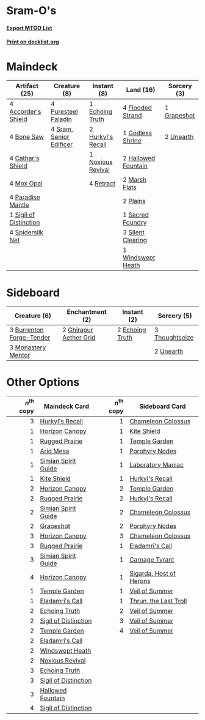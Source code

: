 # Sram-O's

#### [Export MTGO List](../collection/Sram-O's/Sram-O's.txt)
#### [Print on decklist.org](http://decklist.org/?deckmain=4%09Accorder's%20Shield%0A4%09Bone%20Saw%0A4%09Cathar's%20Shield%0A1%09Echoing%20Truth%0A4%09Flooded%20Strand%0A1%09Godless%20Shrine%0A1%09Grapeshot%0A2%09Hallowed%20Fountain%0A2%09Hurkyl's%20Recall%0A2%09Marsh%20Flats%0A4%09Mox%20Opal%0A1%09Noxious%20Revival%0A4%09Paradise%20Mantle%0A2%09Plains%0A4%09Puresteel%20Paladin%0A4%09Retract%0A1%09Sacred%20Foundry%0A1%09Sigil%20of%20Distinction%0A3%09Silent%20Clearing%0A4%09Spidersilk%20Net%0A4%09Sram,%20Senior%20Edificer%0A2%09Unearth%0A1%09Windswept%20Heath&deckside=3%09Burrenton%20Forge-Tender%0A2%09Echoing%20Truth%0A2%09Ghirapur%20Aether%20Grid%0A3%09Monastery%20Mentor%0A3%09Thoughtseize%0A2%09Unearth)
# Maindeck

|                                          Artifact (25)                                          |                                           Creature (8)                                           |                                        Instant (8)                                         |                                          Land (16)                                          |                                     Sorcery (3)                                      |
|-------------------------------------------------------------------------------------------------|--------------------------------------------------------------------------------------------------|--------------------------------------------------------------------------------------------|---------------------------------------------------------------------------------------------|--------------------------------------------------------------------------------------|
|4 [Accorder's Shield](http://gatherer.wizards.com/Pages/Card/Details.aspx?multiverseid=370581)   |4 [Puresteel Paladin](http://gatherer.wizards.com/Pages/Card/Details.aspx?multiverseid=227504)    |1 [Echoing Truth](http://gatherer.wizards.com/Pages/Card/Details.aspx?multiverseid=405212)  |4 [Flooded Strand](http://gatherer.wizards.com/Pages/Card/Details.aspx?multiverseid=405098)  |1 [Grapeshot](http://gatherer.wizards.com/Pages/Card/Details.aspx?multiverseid=426588)|
|4 [Bone Saw](http://gatherer.wizards.com/Pages/Card/Details.aspx?multiverseid=189270)            |4 [Sram, Senior Edificer](http://gatherer.wizards.com/Pages/Card/Details.aspx?multiverseid=423690)|2 [Hurkyl's Recall](http://gatherer.wizards.com/Pages/Card/Details.aspx?multiverseid=135260)|1 [Godless Shrine](http://gatherer.wizards.com/Pages/Card/Details.aspx?multiverseid=405099)  |2 [Unearth](http://gatherer.wizards.com/Pages/Card/Details.aspx?multiverseid=442102)  |
|4 [Cathar's Shield](http://gatherer.wizards.com/Pages/Card/Details.aspx?multiverseid=414498)     |                                                                                                  |1 [Noxious Revival](http://gatherer.wizards.com/Pages/Card/Details.aspx?multiverseid=230067)|2 [Hallowed Fountain](http://gatherer.wizards.com/Pages/Card/Details.aspx?multiverseid=97071)|                                                                                      |
|4 [Mox Opal](http://gatherer.wizards.com/Pages/Card/Details.aspx?multiverseid=397719)            |                                                                                                  |4 [Retract](http://gatherer.wizards.com/Pages/Card/Details.aspx?multiverseid=48573)         |2 [Marsh Flats](http://gatherer.wizards.com/Pages/Card/Details.aspx?multiverseid=405101)     |                                                                                      |
|4 [Paradise Mantle](http://gatherer.wizards.com/Pages/Card/Details.aspx?multiverseid=73558)      |                                                                                                  |                                                                                            |2 [Plains](http://gatherer.wizards.com/Pages/Card/Details.aspx?multiverseid=439856)          |                                                                                      |
|1 [Sigil of Distinction](http://gatherer.wizards.com/Pages/Card/Details.aspx?multiverseid=174867)|                                                                                                  |                                                                                            |1 [Sacred Foundry](http://gatherer.wizards.com/Pages/Card/Details.aspx?multiverseid=405106)  |                                                                                      |
|4 [Spidersilk Net](http://gatherer.wizards.com/Pages/Card/Details.aspx?multiverseid=394708)      |                                                                                                  |                                                                                            |3 [Silent Clearing](http://gatherer.wizards.com/Pages/Card/Details.aspx?multiverseid=464195) |                                                                                      |
|                                                                                                 |                                                                                                  |                                                                                            |1 [Windswept Heath](http://gatherer.wizards.com/Pages/Card/Details.aspx?multiverseid=405115) |                                                                                      |


# Sideboard

|                                           Creature (6)                                            |                                         Enchantment (2)                                         |                                       Instant (2)                                        |                                       Sorcery (5)                                       |
|---------------------------------------------------------------------------------------------------|-------------------------------------------------------------------------------------------------|------------------------------------------------------------------------------------------|-----------------------------------------------------------------------------------------|
|3 [Burrenton Forge-Tender](http://gatherer.wizards.com/Pages/Card/Details.aspx?multiverseid=438580)|2 [Ghirapur Aether Grid](http://gatherer.wizards.com/Pages/Card/Details.aspx?multiverseid=398517)|2 [Echoing Truth](http://gatherer.wizards.com/Pages/Card/Details.aspx?multiverseid=405212)|3 [Thoughtseize](http://gatherer.wizards.com/Pages/Card/Details.aspx?multiverseid=438676)|
|3 [Monastery Mentor](http://gatherer.wizards.com/Pages/Card/Details.aspx?multiverseid=391883)      |                                                                                                 |                                                                                          |2 [Unearth](http://gatherer.wizards.com/Pages/Card/Details.aspx?multiverseid=442102)     |


# Other Options

|*n*<sup>th</sup> copy|                                         Maindeck Card                                         |*n*<sup>th</sup> copy|                                          Sideboard Card                                          |
|--------------------:|-----------------------------------------------------------------------------------------------|--------------------:|--------------------------------------------------------------------------------------------------|
|                    3|[Hurkyl's Recall](http://gatherer.wizards.com/Pages/Card/Details.aspx?multiverseid=135260)     |                    1|[Chameleon Colossus](http://gatherer.wizards.com/Pages/Card/Details.aspx?multiverseid=220451)     |
|                    1|[Horizon Canopy](http://gatherer.wizards.com/Pages/Card/Details.aspx?multiverseid=409571)      |                    1|[Kite Shield](http://gatherer.wizards.com/Pages/Card/Details.aspx?multiverseid=244250)            |
|                    1|[Rugged Prairie](http://gatherer.wizards.com/Pages/Card/Details.aspx?multiverseid=442236)      |                    1|[Temple Garden](http://gatherer.wizards.com/Pages/Card/Details.aspx?multiverseid=405112)          |
|                    1|[Arid Mesa](http://gatherer.wizards.com/Pages/Card/Details.aspx?multiverseid=405092)           |                    1|[Porphyry Nodes](http://gatherer.wizards.com/Pages/Card/Details.aspx?multiverseid=124470)         |
|                    1|[Simian Spirit Guide](http://gatherer.wizards.com/Pages/Card/Details.aspx?multiverseid=442137) |                    1|[Laboratory Maniac](http://gatherer.wizards.com/Pages/Card/Details.aspx?multiverseid=230788)      |
|                    1|[Kite Shield](http://gatherer.wizards.com/Pages/Card/Details.aspx?multiverseid=244250)         |                    1|[Hurkyl's Recall](http://gatherer.wizards.com/Pages/Card/Details.aspx?multiverseid=135260)        |
|                    2|[Horizon Canopy](http://gatherer.wizards.com/Pages/Card/Details.aspx?multiverseid=409571)      |                    2|[Temple Garden](http://gatherer.wizards.com/Pages/Card/Details.aspx?multiverseid=405112)          |
|                    2|[Rugged Prairie](http://gatherer.wizards.com/Pages/Card/Details.aspx?multiverseid=442236)      |                    2|[Hurkyl's Recall](http://gatherer.wizards.com/Pages/Card/Details.aspx?multiverseid=135260)        |
|                    2|[Simian Spirit Guide](http://gatherer.wizards.com/Pages/Card/Details.aspx?multiverseid=442137) |                    2|[Chameleon Colossus](http://gatherer.wizards.com/Pages/Card/Details.aspx?multiverseid=220451)     |
|                    2|[Grapeshot](http://gatherer.wizards.com/Pages/Card/Details.aspx?multiverseid=426588)           |                    2|[Porphyry Nodes](http://gatherer.wizards.com/Pages/Card/Details.aspx?multiverseid=124470)         |
|                    3|[Horizon Canopy](http://gatherer.wizards.com/Pages/Card/Details.aspx?multiverseid=409571)      |                    3|[Chameleon Colossus](http://gatherer.wizards.com/Pages/Card/Details.aspx?multiverseid=220451)     |
|                    3|[Rugged Prairie](http://gatherer.wizards.com/Pages/Card/Details.aspx?multiverseid=442236)      |                    1|[Eladamri's Call](http://gatherer.wizards.com/Pages/Card/Details.aspx?multiverseid=442192)        |
|                    3|[Simian Spirit Guide](http://gatherer.wizards.com/Pages/Card/Details.aspx?multiverseid=442137) |                    1|[Carnage Tyrant](http://gatherer.wizards.com/Pages/Card/Details.aspx?multiverseid=435334)         |
|                    4|[Horizon Canopy](http://gatherer.wizards.com/Pages/Card/Details.aspx?multiverseid=409571)      |                    1|[Sigarda, Host of Herons](http://gatherer.wizards.com/Pages/Card/Details.aspx?multiverseid=240033)|
|                    1|[Temple Garden](http://gatherer.wizards.com/Pages/Card/Details.aspx?multiverseid=405112)       |                    1|[Veil of Summer](http://gatherer.wizards.com/Pages/Card/Details.aspx?multiverseid=466952)         |
|                    1|[Eladamri's Call](http://gatherer.wizards.com/Pages/Card/Details.aspx?multiverseid=442192)     |                    1|[Thrun, the Last Troll](http://gatherer.wizards.com/Pages/Card/Details.aspx?multiverseid=214050)  |
|                    2|[Echoing Truth](http://gatherer.wizards.com/Pages/Card/Details.aspx?multiverseid=405212)       |                    2|[Veil of Summer](http://gatherer.wizards.com/Pages/Card/Details.aspx?multiverseid=466952)         |
|                    2|[Sigil of Distinction](http://gatherer.wizards.com/Pages/Card/Details.aspx?multiverseid=174867)|                    3|[Veil of Summer](http://gatherer.wizards.com/Pages/Card/Details.aspx?multiverseid=466952)         |
|                    2|[Temple Garden](http://gatherer.wizards.com/Pages/Card/Details.aspx?multiverseid=405112)       |                    4|[Veil of Summer](http://gatherer.wizards.com/Pages/Card/Details.aspx?multiverseid=466952)         |
|                    2|[Eladamri's Call](http://gatherer.wizards.com/Pages/Card/Details.aspx?multiverseid=442192)     |                     |                                                                                                  |
|                    2|[Windswept Heath](http://gatherer.wizards.com/Pages/Card/Details.aspx?multiverseid=405115)     |                     |                                                                                                  |
|                    2|[Noxious Revival](http://gatherer.wizards.com/Pages/Card/Details.aspx?multiverseid=230067)     |                     |                                                                                                  |
|                    3|[Echoing Truth](http://gatherer.wizards.com/Pages/Card/Details.aspx?multiverseid=405212)       |                     |                                                                                                  |
|                    3|[Sigil of Distinction](http://gatherer.wizards.com/Pages/Card/Details.aspx?multiverseid=174867)|                     |                                                                                                  |
|                    3|[Hallowed Fountain](http://gatherer.wizards.com/Pages/Card/Details.aspx?multiverseid=97071)    |                     |                                                                                                  |
|                    4|[Sigil of Distinction](http://gatherer.wizards.com/Pages/Card/Details.aspx?multiverseid=174867)|                     |                                                                                                  |

